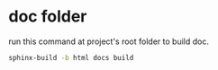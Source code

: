 # doc folder

run this command at project's root folder to build doc.

```bash
sphinx-build -b html docs build
```